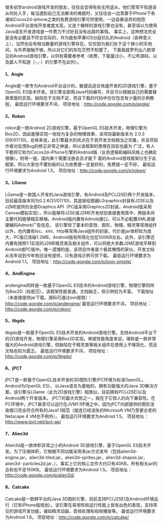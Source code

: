 很多初学android游戏开发的朋友，往往会显得有些无所适从，他们常常不知道该从何处入手，每当遇到自己无法解决的难题时，又往往会一边羡慕于iPhone下有诸如Cocos2d-iphone之类的免费游戏引擎可供使用，一边自暴自弃的抱怨Android平台游戏开发难度太高，又连个像样的游戏引擎也没有，甚至误以为使用Java语言开发游戏是一件费力不讨好且没有出路的事情。
事实上，这种想法完全是没有必要且不符合实际的，作为能和苹果iOS分庭抗礼的Android（各种意义上），当然也会有相当数量的游戏引擎存在。仅仅因为我们处于这个狭小的天地间，与外界接触不够，所以对它们的存在茫然不知罢了。
下面我就罗列出八款常见的Android游戏引擎，以供有需要者参考（收费，下载量过小，不公布源码，以及鄙人不知道（-_-）的引擎不在此列）。
#### 1、Angle 
Angle是一款专为Android平台设计的，敏捷且适合快速开发的2D游戏引擎，基于OpenGL ES技术开发。该引擎全部用Java代码编写，并且可以根据自己的需要替换里面的实现，缺陷在于文档不足，而且下载的代码中仅仅包含有少量的示例教程。
最低运行环境要求不详。
项目地址：http://code.google.com/p/angle/ 
#### 2、Rokon 
rokon是一款Android 2D游戏引擎，基于OpenGL ES技术开发，物理引擎为Box2D，因此能够实现一些较为复杂的物理效果，该项目最新版本为 2.0.3 (09/07/10)。总体来说，此引擎最大的优点在于其开发文档相当之完备，并且项目作者对反馈Bug的修正非常之神速，所以该框架的使用在目前也最为 广泛，有人干脆将它称为Cocos2d-iPhone引擎的Android版（业务逻辑和编码风格上也确实很像）。附带一提，国内某个需要注册会员才能下 载的Android游戏框架衍生于此框架，所以大家也不要刻板的认为收费便一定是好的，免费就一定不好。
最低运行环境要求为Android 1.5。
项目地址：http://code.google.com/p/rokon/ 
#### 3、LGame 
LGame是一款国人开发的Java游戏引擎，有Android及PC(J2SE)两个开发版本，目前最高版本同为0.2.6(31/07/10)。其底层绘图器LGrpaphics封装有J2SE以及J2ME提供的全部Graphics API（PC版采用Graphics2D封装，Android版采用Canvas模拟实现），所以能够将J2SE或J2ME开发经验直接套用其中，两版本间主要代码能够相互移植。Android版内置有Admob接口，可以不必配置XML直接硬编码Admob广告信息。
该引擎除了基本的音效、图形、物理、精灵等常用组件以外，也内置有Ioc、xml、http等常用Java组件的封装，代价是jar体积较为庞大，PC版已突破1.2MB，Android版有所简化也在500KB左右。此外，该引擎还内置有按照1:1实现的J2ME精灵类及相关组件，可以将绝大多数J2ME游戏平移到Android或PC版中。唯一遗憾的是，该项目作者是个极其懒惰的家伙，开发文档从去年说到今年依旧没有提供，只有游戏示例可供下载。
最低运行环境要求为Android 1.1。
项目地址：http://code.google.com/p/loon-simple/
#### 4、AndEngine 
andengine同样是一款基于OpenGL ES技术的Android游戏引擎，物理引擎同样为Box2D（标配|||）。该框架性能普通，文档缺乏，但示例较为丰富。
下载地址（未直接提供jar下载，源码可通过svn提取）：http://code.google.com/p/andengine/
最低运行环境要求不详。
项目地址：http://code.google.com/p/rokon/
#### 5、libgdx 
libgdx是一款基于OpenGL ES技术开发的Android游戏引擎，支持Android平台下的2D游戏开发，物理引擎采用Box2D实现。单就性能角度来说，堪称是一款非常强大的Android游戏引擎，但缺陷在于精灵类等相关组件在使用上不够简化，而且文档也较为匮乏。
最低运行环境要求不详。
项目地址：http://code.google.com/p/libgdx/ 
#### 6、jPCT 
jPCT是一款基于OpenGL技术开发的3D图形引擎(PC环境为标准OpenGL，Android为OpenGL ES)， 以Java语言为基础的，拥有功能强大的Java 3D解决方案。该引擎与LGame（此为2D游戏引擎）相类似，目前拥有PC(J2SE)以及Android两个开发版本。
jPCT的最大优势之一，就在于它惊人的向下兼容性。在PC环境中，jPCT甚至可以运行在JVM1.1环境之中，因为jPCT内部提供的图形渲染接口完全符合所有的Java1.1规范（就连已经消失的Microsoft VM乃至更古老的Netscape 4 VM也不例外）。
最低运行环境要求为Android 1.5。
项目地址：http://www.jpct.net/jpct-ae/
#### 7、Alien3d 
Alien3d是一款体积非常之小的Android 3D游戏引擎，基于OpenGL ES技术开发。为了压缩体积，它根据不同功能采用多jar方式发布（包括alien3d-engine.jar，alien3d-tiled.jar，alien3d-sprites.jar，alien3d-shapes.jar，alien3d- particles2d.jar，），事实上它的核心文件大约只有40KB，所有相关jar的总和也不足150KB。
最低运行环境要求为Android 1.5。
项目地址：http://code.google.com/p/alien3d/
#### 8、Catcake 
Catcake是一款跨平台的Java 3D图形引擎，目前支持PC(J2SE)及Android环境运行（已有iPhone版规划）。该引擎在易用性和运行性能上皆有出色的表现，支持常见的游戏开发功能，诸如精灵动画，音频处理和视频播放等。
最低运行环境要求为Android 1.6。
项目地址：http://code.google.com/p/catcake/